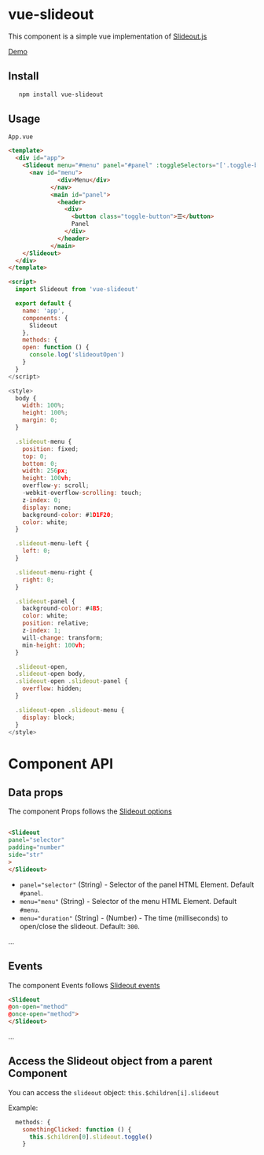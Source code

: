 # vue-slideout

This component is a simple vue implementation of [Slideout.js](https://github.com/Mango/slideout)

[Demo](https://codesandbox.io/s/k3q1zjjml5)

## Install

```bash
   npm install vue-slideout
 ```

## Usage

`App.vue`

```html
<template>
  <div id="app">
    <Slideout menu="#menu" panel="#panel" :toggleSelectors="['.toggle-button']" @on-open="open">
      <nav id="menu">
              <div>Menu</div>
            </nav>
            <main id="panel">
              <header>
                <div>
                  <button class="toggle-button">☰</button>
                  Panel
                </div>
              </header>
            </main>
    </Slideout>
  </div>
</template>

<script>
  import Slideout from 'vue-slideout'

  export default {
    name: 'app',
    components: {
      Slideout
    },
    methods: {
    open: function () {
      console.log('slideoutOpen')
    }
  }
</script>

<style>
  body {
    width: 100%;
    height: 100%;
    margin: 0;
  }

  .slideout-menu {
    position: fixed;
    top: 0;
    bottom: 0;
    width: 256px;
    height: 100vh;
    overflow-y: scroll;
    -webkit-overflow-scrolling: touch;
    z-index: 0;
    display: none;
    background-color: #1D1F20;
    color: white;
  }

  .slideout-menu-left {
    left: 0;
  }

  .slideout-menu-right {
    right: 0;
  }

  .slideout-panel {
    background-color: #4B5;
    color: white;
    position: relative;
    z-index: 1;
    will-change: transform;
    min-height: 100vh;
  }

  .slideout-open,
  .slideout-open body,
  .slideout-open .slideout-panel {
    overflow: hidden;
  }

  .slideout-open .slideout-menu {
    display: block;
  }
</style>
```

# Component API

## Data props
The component Props follows the [Slideout options](https://github.com/Mango/slideout#user-content-slideoutoptions)

```html

<Slideout
panel="selector"
padding="number"
side="str"
>
</Slideout>
```

- `panel="selector"` (String)  - Selector of the panel HTML Element. Default `#panel`.
- `menu="menu"` (String)  - Selector of the menu HTML Element. Default `#menu`.
- `menu="duration"` (String)  - (Number) - The time (milliseconds) to open/close the slideout. Default: `300`.

...

## Events
The component Events follows [Slideout events](https://github.com/Mango/slideout#user-content-events)


```html
<Slideout
@on-open="method"
@once-open="method">
</Slideout>
```

...

## Access the Slideout object from a parent Component

You can access the `slideout` object: `this.$children[i].slideout`

Example:

```javascript
  methods: {
    somethingClicked: function () {
      this.$children[0].slideout.toggle()
    }
```

